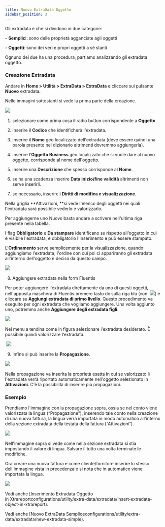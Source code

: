 ```yaml
---
title: Nuovo ExtraData Oggetto
sidebar_position: 3
---
```


Gli extradata è che si dividono in due categorie:

- **Semplici**: sono delle proprietà agganciate agli oggetti

- **Oggetti**: sono dei veri e propri oggetti a sé stanti

Ognuno dei due ha una procedura, partiamo analizzando gli extradata oggetto.


### Creazione Extradata

Andare in **Home > Utilità > ExtraData > ExtraData** e cliccare sul pulsante **Nuovo** extradata.

Nelle immagini sottostanti si vede la prima parte della creazione.

![](/img/it-it/configurations/utility/extradata/new-extradata-object/image01.png) 

1. selezionare come prima cosa il radio button corrispondente a **Oggetto**.

2. inserire il **Codice** che identificherà l'extradata.

3. inserire il **Nome** geo localizzato dell'extradata (deve essere quindi una parola presente nel dizionario altrimenti dovremmo aggiungerla).

4. inserire l'**Oggetto Business** geo localizzato che si vuole dare al nuovo oggetto, corrisponde al nome dell'oggetto. 

5. inserire una **Descrizione** che spesso corrisponde al **Nome**.

6. se ha una scadenza inserire **Data inizio/fine validità** altrimenti non serve inserirli.

7. se necessario, inserire i **Diritti di modifica e visualizzazione**.

Nella griglia **Attivazioni, **si vede l'elenco degli oggetti nei quali l'extradata sarà possibile vederlo e valorizzarlo.

Per aggiungerne uno Nuovo basta andare a scrivere nell'ultima riga presente nella tabella.

I flag **Obbligatorio** e **Da stampare** identificano se rispetto all'oggetto in cui è visibile l'extradata, è obbligatorio l'inserimento e può essere stampato.  

L'**Ordinamento** serve semplicemente per la visualizzazione, quando aggiungiamo l'extradata; l'ordine con cui poi ci appariranno gli extradata all'interno dell'oggetto è deciso da questo campo.

![](/img/it-it/configurations/utility/extradata/new-extradata-object/image02.png) 

8. Aggiungere extradata nella form Fluentis

Per poter aggiungere l'extradata direttamente da uno di questi oggetti, nell'apposita maschera di Fluentis premere tasto dx sulla riga blu (con  ![](/img/neutral/common/filter.png)) e cliccare su **Aggiungi extradata di primo livello**. Questo procedimento va eseguito per ogni extradata che vogliamo aggiungere. Una volta aggiunto uno, potremmo anche **Aggiungere degli extradata figli**.

![](/img/it-it/configurations/utility/extradata/new-extradata-object/image04.png) 

Nel menu a tendina come in figura selezionare l'extradata desiderato. È possibile quindi valorizzare l'extradata.

 ![](/img/it-it/configurations/utility/extradata/new-extradata-object/image05.png) 

9. Infine si può inserire la **Propagazione**.

![](/img/it-it/configurations/utility/extradata/new-extradata-object/image06.png) 

Nella propagazione va inserita la proprietà esatta in cui se valorizzato lì l'extradata verrà riportato automaticamente nell'oggetto selezionato in **Attivazioni**. C'è la possibilità di inserire più propagazioni.

### Esempio

Prendiamo l'immagine con la propagazione sopra, ossia se nel conto viene valorizzata la lingua (“Propagazione”), inserendo tale conto nella creazione di una nuova fattura, la lingua verrà importata in modo automatico all'interno della sezione extradata della testata della fattura (“Attivazioni”).

![](/img/it-it/configurations/utility/extradata/new-extradata-object/image07.png) 

Nell'immagine sopra si vede come nella sezione extradata si stia impostando il valore di lingua. Salvare il tutto una volta terminate le modifiche.

Ora creare una nuova fattura e come cliente/fornitore inserire lo stesso dell'immagine vista in precedenza e si nota che in automatico viene importata la lingua.

![](/img/it-it/configurations/utility/extradata/new-extradata-object/image08.png) 

Vedi anche [Inserimento Extradata Oggetto in Xtrareportconfigurations/utility/extra-data/extradata/insert-extradata-object-in-xtrareport).

Vedi anche [Nuovo ExtraData Sempliceconfigurations/utility/extra-data/extradata/new-extradata-simple).